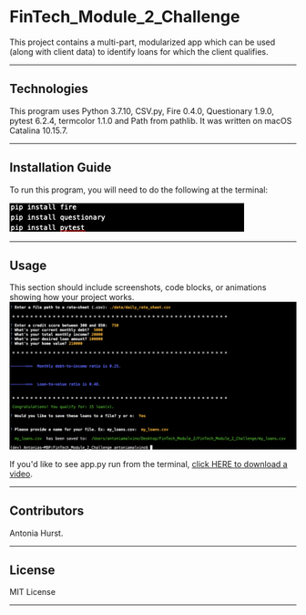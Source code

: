 # FinTech_Module_2_Challenge

This project contains a multi-part, modularized app which can be used (along with client data) to identify loans for which the client qualifies. 

---

## Technologies

This program uses Python 3.7.10, CSV.py, Fire 0.4.0, Questionary 1.9.0, pytest 6.2.4, termcolor 1.1.0 and Path from pathlib. It was written on macOS Catalina 10.15.7.

---

## Installation Guide

To run this program, you will need to do the following at the terminal:

![alt text](https://github.com/toniahurst/FinTech_Module_2_Challenge/blob/main/images%20for%20README/install_apps.png)

---

## Usage

This section should include screenshots, code blocks, or animations showing how your project works.
![alt text](https://github.com/toniahurst/FinTech_Module_2_Challenge/blob/main/images%20for%20README/Module_2_Challenge.png)

If you'd like to see app.py run from the terminal, [click HERE to download a video](https://github.com/toniahurst/FinTech_Module_2_Challenge/blob/main/Module_2_Challenge_app.py_run%20from%20terminal.mov).

---

## Contributors

Antonia Hurst.

---

## License

MIT License

---
